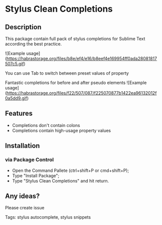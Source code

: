 # Stylus Clean Completions
## Description
This package contain full pack of stylus completions for Sublime Text according the best practice.

![Example usage]
(https://habrastorage.org/files/b8e/ef4/e16/b8eef4e169954ff0ada28081817507c5.gif)

You can use Tab to switch between preset values of property

Fantastic completions for before and after pseudo elements
![Example usage]
(https://habrastorage.org/files/f22/507/087/f225070877b1422ea96132012f0a5dd9.gif)

## Features
* Completions don't contain colons
* Completions contain high-usage property values

## Installation
### via Package Control
* Open the Command Pallete (ctrl+shift+P or cmd+shift+P);
* Type "Install Package";
* Type "Stylus Clean Completions" and hit return.

## Any ideas?
Please create issue 

Tags: stylus autocomplete, stylus snippets

